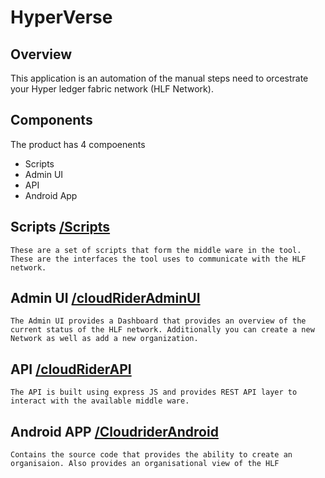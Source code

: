 # HyperVerse 

## Overview

This application is an automation of the manual steps need to orcestrate your Hyper ledger fabric network (HLF Network).

## Components

The product has 4 compoenents
* Scripts
* Admin UI
* API
* Android App

## Scripts [/Scripts](/Scripts)
    These are a set of scripts that form the middle ware in the tool. These are the interfaces the tool uses to communicate with the HLF network.


## Admin UI [/cloudRiderAdminUI](/cloudRiderAdminUI)
    The Admin UI provides a Dashboard that provides an overview of the current status of the HLF network. Additionally you can create a new Network as well as add a new organization.

## API [/cloudRiderAPI](/cloudRiderAPI)
    The API is built using express JS and provides REST API layer to interact with the available middle ware.

## Android APP [/CloudriderAndroid](/CloudriderAndroid)
    Contains the source code that provides the ability to create an organisaion. Also provides an organisational view of the HLF